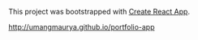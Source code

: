 This project was bootstrapped with [Create React App](https://github.com/facebook/create-react-app).

http://umangmaurya.github.io/portfolio-app
